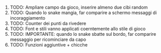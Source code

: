 1) TODO: Ampliare campo da gioco, inserire almeno due cibi random
2) TODO: Quando lo snake mangia, far comparire a schermo messaggi di incoraggiamento
3) TODO: Counter dei punti da rivedere
4) TODO: Font e stili vanno applicati coerntemente allo stile di gioco
5) TODO: IMPORTANTE: quando lo snake sbatte sul bordo, far comparire messaggio per ricominciare da capo
6) TODO: Funzioni aggiuntive + chicche

